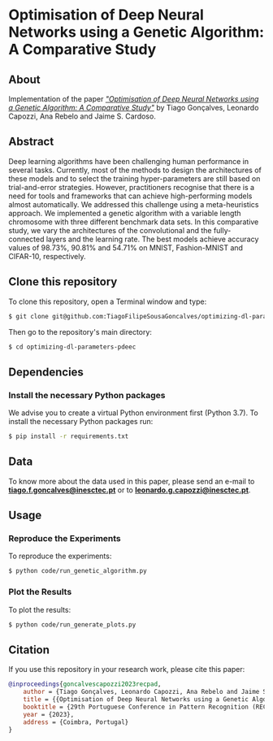 # Optimisation of Deep Neural Networks using a Genetic Algorithm: A Comparative Study

## About
Implementation of the paper [_"Optimisation of Deep Neural Networks using a Genetic Algorithm: A Comparative Study"_](paper.pdf) by Tiago Gonçalves, Leonardo Capozzi, Ana Rebelo and Jaime S. Cardoso.

## Abstract
Deep learning algorithms have been challenging human performance in several tasks. Currently, most of the methods to design the architectures of these models and to select the training hyper-parameters are still based on trial-and-error strategies. However, practitioners recognise that there is a need for tools and frameworks that can achieve high-performing models almost automatically. We addressed this challenge using a meta-heuristics approach. We implemented a genetic algorithm with a variable length chromosome with three different benchmark data sets. In this comparative study, we vary the architectures of the convolutional and the fully- connected layers and the learning rate. The best models achieve accuracy values of 98.73%, 90.81% and 54.71% on MNIST, Fashion-MNIST and CIFAR-10, respectively.

## Clone this repository
To clone this repository, open a Terminal window and type:
```bash
$ git clone git@github.com:TiagoFilipeSousaGoncalves/optimizing-dl-parameters-pdeec.git
```
Then go to the repository's main directory:
```bash
$ cd optimizing-dl-parameters-pdeec
```

## Dependencies
### Install the necessary Python packages
We advise you to create a virtual Python environment first (Python 3.7). To install the necessary Python packages run:
```bash
$ pip install -r requirements.txt
```

## Data
To know more about the data used in this paper, please send an e-mail to  [**tiago.f.goncalves@inesctec.pt**](mailto:tiago.f.goncalves@inesctec.pt) or to [**leonardo.g.capozzi@inesctec.pt**](mailto:leonardo.g.capozzi@inesctec.pt).


## Usage
### Reproduce the Experiments
To reproduce the experiments:
```bash
$ python code/run_genetic_algorithm.py
```


### Plot the Results
To plot the results:
```bash
$ python code/run_generate_plots.py
```




## Citation
If you use this repository in your research work, please cite this paper:
```bibtex
@inproceedings{goncalvescapozzi2023recpad,
	author = {Tiago Gonçalves, Leonardo Capozzi, Ana Rebelo and Jaime S. Cardoso},
	title = {{Optimisation of Deep Neural Networks using a Genetic Algorithm: A Comparative Study}},
	booktitle = {29th Portuguese Conference in Pattern Recognition (RECPAD)},
	year = {2023},
    address = {Coimbra, Portugal}
}
```
